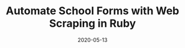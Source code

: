 ---
layout: defaults
modal-id: 1
date: 2020-05-13
img: https://i.imgur.com/0e2FgwY.png
alt: Cover Image
title: Automate School Forms with Web Scraping in Ruby
link: https://dev.to/bengreenberg/automate-school-forms-with-web-scraping-in-ruby-2c3j

---